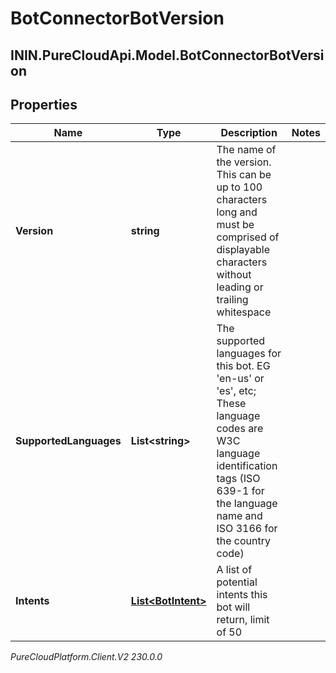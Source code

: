 # BotConnectorBotVersion

## ININ.PureCloudApi.Model.BotConnectorBotVersion

## Properties

|Name | Type | Description | Notes|
|------------ | ------------- | ------------- | -------------|
| **Version** | **string** | The name of the version. This can be up to 100 characters long and must be comprised of displayable characters without leading or trailing whitespace | |
| **SupportedLanguages** | **List&lt;string&gt;** | The supported languages for this bot. EG &#39;en-us&#39; or &#39;es&#39;, etc; These language codes are W3C language identification tags (ISO 639-1 for the language name and ISO 3166 for the country code) | |
| **Intents** | [**List&lt;BotIntent&gt;**](BotIntent) | A list of potential intents this bot will return, limit of 50 | |



_PureCloudPlatform.Client.V2 230.0.0_
